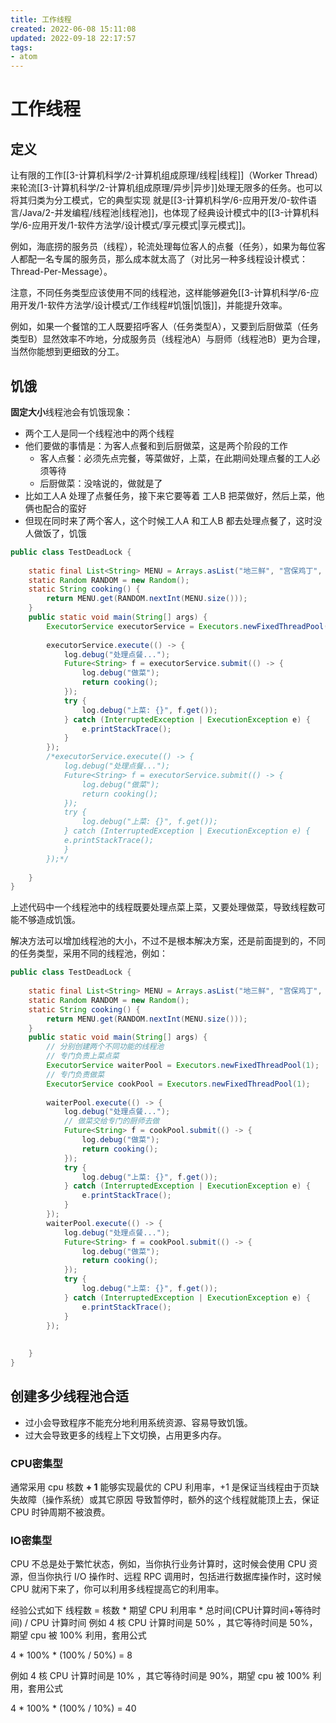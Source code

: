 ```yaml
---
title: 工作线程
created: 2022-06-08 15:11:08
updated: 2022-09-18 22:17:57
tags: 
- atom
---
```


# 工作线程

## 定义

让有限的工作[[3-计算机科学/2-计算机组成原理/线程|线程]]（Worker Thread）来轮流[[3-计算机科学/2-计算机组成原理/异步|异步]]处理无限多的任务。也可以将其归类为分工模式，它的典型实现 就是[[3-计算机科学/6-应用开发/0-软件语言/Java/2-并发编程/线程池|线程池]]，也体现了经典设计模式中的[[3-计算机科学/6-应用开发/1-软件方法学/设计模式/享元模式|享元模式]]。

例如，海底捞的服务员（线程），轮流处理每位客人的点餐（任务），如果为每位客人都配一名专属的服务员，那么成本就太高了（对比另一种多线程设计模式：Thread-Per-Message）。

注意，不同任务类型应该使用不同的线程池，这样能够避免[[3-计算机科学/6-应用开发/1-软件方法学/设计模式/工作线程#饥饿|饥饿]]，并能提升效率。

例如，如果一个餐馆的工人既要招呼客人（任务类型A），又要到后厨做菜（任务类型B）显然效率不咋地，分成服务员（线程池A）与厨师（线程池B）更为合理，当然你能想到更细致的分工。

## 饥饿

**固定大小**线程池会有饥饿现象：
- 两个工人是同一个线程池中的两个线程
- 他们要做的事情是：为客人点餐和到后厨做菜，这是两个阶段的工作
	- 客人点餐：必须先点完餐，等菜做好，上菜，在此期间处理点餐的工人必须等待
	- 后厨做菜：没啥说的，做就是了
- 比如工人A 处理了点餐任务，接下来它要等着 工人B 把菜做好，然后上菜，他俩也配合的蛮好
- 但现在同时来了两个客人，这个时候工人A 和工人B 都去处理点餐了，这时没人做饭了，饥饿

```java
public class TestDeadLock {
 
    static final List<String> MENU = Arrays.asList("地三鲜", "宫保鸡丁", "辣子鸡丁", "烤鸡翅");
    static Random RANDOM = new Random();
    static String cooking() {
        return MENU.get(RANDOM.nextInt(MENU.size()));
    }
    public static void main(String[] args) {
        ExecutorService executorService = Executors.newFixedThreadPool(2);
 
        executorService.execute(() -> {
            log.debug("处理点餐...");
            Future<String> f = executorService.submit(() -> {
                log.debug("做菜");
                return cooking();
            });
            try {
                log.debug("上菜: {}", f.get());
            } catch (InterruptedException | ExecutionException e) {
                e.printStackTrace();
            }
        });
        /*executorService.execute(() -> {
            log.debug("处理点餐...");
            Future<String> f = executorService.submit(() -> {
                log.debug("做菜");
                return cooking();
            });
            try {
                log.debug("上菜: {}", f.get());
            } catch (InterruptedException | ExecutionException e) {
            e.printStackTrace();
            }
        });*/
 
    }
}
```

上述代码中一个线程池中的线程既要处理点菜上菜，又要处理做菜，导致线程数可能不够造成饥饿。

解决方法可以增加线程池的大小，不过不是根本解决方案，还是前面提到的，不同的任务类型，采用不同的线程池，例如：

```java
public class TestDeadLock {
 
    static final List<String> MENU = Arrays.asList("地三鲜", "宫保鸡丁", "辣子鸡丁", "烤鸡翅");
    static Random RANDOM = new Random();
    static String cooking() {
        return MENU.get(RANDOM.nextInt(MENU.size()));
    }
    public static void main(String[] args) {
	    // 分别创建两个不同功能的线程池
	    // 专门负责上菜点菜
        ExecutorService waiterPool = Executors.newFixedThreadPool(1);
        // 专门负责做菜
        ExecutorService cookPool = Executors.newFixedThreadPool(1);
 
        waiterPool.execute(() -> {
            log.debug("处理点餐...");
            // 做菜交给专门的厨师去做
            Future<String> f = cookPool.submit(() -> {
                log.debug("做菜");
                return cooking();
            });
            try {
                log.debug("上菜: {}", f.get());
            } catch (InterruptedException | ExecutionException e) {
                e.printStackTrace();
            }
        });
        waiterPool.execute(() -> {
            log.debug("处理点餐...");
            Future<String> f = cookPool.submit(() -> {
                log.debug("做菜");
                return cooking();
            });
            try {
	            log.debug("上菜: {}", f.get());
            } catch (InterruptedException | ExecutionException e) {
                e.printStackTrace();
            }
        });
 
 
    }
}
```

## 创建多少线程池合适

- 过小会导致程序不能充分地利用系统资源、容易导致饥饿。
- 过大会导致更多的线程上下文切换，占用更多内存。

### CPU密集型

通常采用 cpu 核数 **+ 1** 能够实现最优的 CPU 利用率，+1 是保证当线程由于页缺失故障（操作系统）或其它原因 导致暂停时，额外的这个线程就能顶上去，保证 CPU 时钟周期不被浪费。

### IO密集型

CPU 不总是处于繁忙状态，例如，当你执行业务计算时，这时候会使用 CPU 资源，但当你执行 I/O 操作时、远程 RPC 调用时，包括进行数据库操作时，这时候 CPU 就闲下来了，你可以利用多线程提高它的利用率。

经验公式如下
线程数 = 核数 * 期望 CPU 利用率 * 总时间(CPU计算时间+等待时间) / CPU 计算时间
例如 4 核 CPU 计算时间是 50% ，其它等待时间是 50%，期望 cpu 被 100% 利用，套用公式

4 * 100% * (100% / 50%) = 8

例如 4 核 CPU 计算时间是 10% ，其它等待时间是 90%，期望 cpu 被 100% 利用，套用公式

4 * 100% * (100% / 10%) = 40
